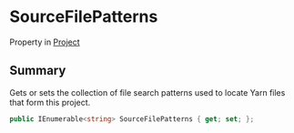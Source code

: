 # SourceFilePatterns

Property in [Project](yarn.compiler.project.md)

## Summary

Gets or sets the collection of file search patterns used to locate Yarn files that form this project.

```csharp
public IEnumerable<string> SourceFilePatterns { get; set; };
```
